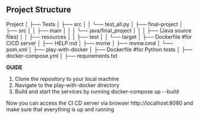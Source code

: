 ## Project Structure

Project
│
├── Tests
│   ├── src
│   │   └── test_all.py
│
├── final-project
│   ├── src
│   │   ├── main
│   │   │   └── java/final_project
│   │   │       ├── (Java source files)
│   │   ├── resources
│   │   ├── test
│   │   └── target
│   ├── Dockerfile #for CICD server
│   ├── HELP.md
│   ├── mvnw
│   ├── mvnw.cmd
│   └── pom.xml
│
├── play-with-docker
│   ├── Dockerfile  #for Python tests
│   ├── docker-compose.yml
│   ├── requirements.txt



**GUIDE**

1. Clone the repository to your local machine
2. Navigate to the play-with-docker directory
3. Build and start the services by running docker-compose up --build


Now you can access the CI CD server via browser http://localhost:8080
and make sure that everything is up and running

